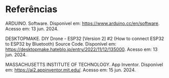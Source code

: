 # Referências

ARDUINO. Software. Disponível em: https://www.arduino.cc/en/software. Acesso em: 13 jun. 2024.

DESKTOPMAKE. DIY Drone - ESP32 [Version 2] #2 (How to connect ESP32 to ESP32 by Bluetooth) Source Code. Disponível em: https://desktopmake.hateblo.jp/entry/2022/11/12/135000. Acesso em: 13 jun. 2024.

MASSACHUSETTS INSTITUTE OF TECHNOLOGY. App Inventor. Disponível em: https://ai2.appinventor.mit.edu/. Acesso em: 15 jun. 2024.
